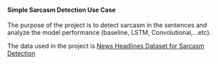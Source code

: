 #### Simple Sarcasm Detection Use Case 
The purpose of the project is to detect sarcasm in the sentences and analyze the model performance (baseline, LSTM, Convolutional,...etc).

The data used in the project is [News Headlines Dataset for Sarcasm Detection](https://www.kaggle.com/rmisra/news-headlines-dataset-for-sarcasm-detection/home)



